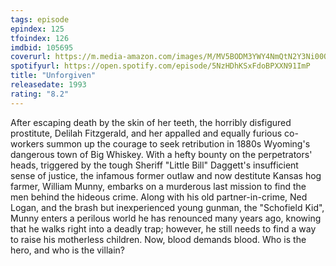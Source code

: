 ```yaml
---
tags: episode
epindex: 125
tfoindex: 126
imdbid: 105695
coverurl: https://m.media-amazon.com/images/M/MV5BODM3YWY4NmQtN2Y3Ni00OTg0LWFhZGQtZWE3ZWY4MTJlOWU4XkEyXkFqcGdeQXVyNjU0OTQ0OTY@._V1_SX202_CR0,0,202,300_.jpg
spotifyurl: https://open.spotify.com/episode/5NzHDhKSxFdoBPXXN91ImP
title: "Unforgiven"
releasedate: 1993
rating: "8.2"
---
```


After escaping death by the skin of her teeth, the horribly disfigured prostitute, Delilah Fitzgerald, and her appalled and equally furious co-workers summon up the courage to seek retribution in 1880s Wyoming's dangerous town of Big Whiskey. With a hefty bounty on the perpetrators' heads, triggered by the tough Sheriff "Little Bill" Daggett's insufficient sense of justice, the infamous former outlaw and now destitute Kansas hog farmer, William Munny, embarks on a murderous last mission to find the men behind the hideous crime. Along with his old partner-in-crime, Ned Logan, and the brash but inexperienced young gunman, the "Schofield Kid", Munny enters a perilous world he has renounced many years ago, knowing that he walks right into a deadly trap; however, he still needs to find a way to raise his motherless children. Now, blood demands blood. Who is the hero, and who is the villain?